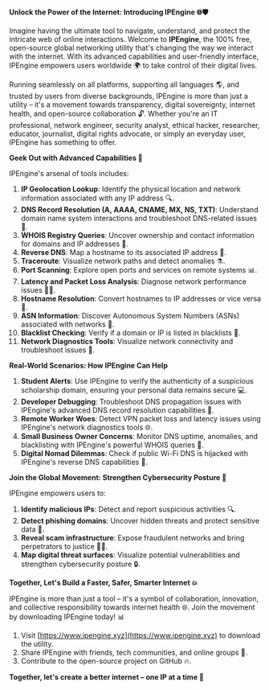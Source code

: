 **Unlock the Power of the Internet: Introducing IPEngine 🌐🛡️**

Imagine having the ultimate tool to navigate, understand, and protect the intricate web of online interactions. Welcome to **IPEngine**, the 100% free, open-source global networking utility that's changing the way we interact with the internet. With its advanced capabilities and user-friendly interface, IPEngine empowers users worldwide 🌍 to take control of their digital lives.

Running seamlessly on all platforms, supporting all languages 🌎, and trusted by users from diverse backgrounds, IPEngine is more than just a utility – it's a movement towards transparency, digital sovereignty, internet health, and open-source collaboration 🔓. Whether you're an IT professional, network engineer, security analyst, ethical hacker, researcher, educator, journalist, digital rights advocate, or simply an everyday user, IPEngine has something to offer.

**Geek Out with Advanced Capabilities 🤖**

IPEngine's arsenal of tools includes:

1. **IP Geolocation Lookup**: Identify the physical location and network information associated with any IP address 🔍.
2. **DNS Record Resolution (A, AAAA, CNAME, MX, NS, TXT)**: Understand domain name system interactions and troubleshoot DNS-related issues 📡.
3. **WHOIS Registry Queries**: Uncover ownership and contact information for domains and IP addresses 📨.
4. **Reverse DNS**: Map a hostname to its associated IP address 🔀.
5. **Traceroute**: Visualize network paths and detect anomalies ⚗️.
6. **Port Scanning**: Explore open ports and services on remote systems 📊.
7. **Latency and Packet Loss Analysis**: Diagnose network performance issues 👮‍♂️.
8. **Hostname Resolution**: Convert hostnames to IP addresses or vice versa 🔌.
9. **ASN Information**: Discover Autonomous System Numbers (ASNs) associated with networks 🔑.
10. **Blacklist Checking**: Verify if a domain or IP is listed in blacklists 🚫.
11. **Network Diagnostics Tools**: Visualize network connectivity and troubleshoot issues 🤔.

**Real-World Scenarios: How IPEngine Can Help**

1. **Student Alerts**: Use IPEngine to verify the authenticity of a suspicious scholarship domain, ensuring your personal data remains secure 💻.
2. **Developer Debugging**: Troubleshoot DNS propagation issues with IPEngine's advanced DNS record resolution capabilities 🚀.
3. **Remote Worker Woes**: Detect VPN packet loss and latency issues using IPEngine's network diagnostics tools 🌐.
4. **Small Business Owner Concerns**: Monitor DNS uptime, anomalies, and blacklisting with IPEngine's powerful WHOIS queries 🔑.
5. **Digital Nomad Dilemmas**: Check if public Wi-Fi DNS is hijacked with IPEngine's reverse DNS capabilities 📡.

**Join the Global Movement: Strengthen Cybersecurity Posture 💪**

IPEngine empowers users to:

1. **Identify malicious IPs**: Detect and report suspicious activities 🔍.
2. **Detect phishing domains**: Uncover hidden threats and protect sensitive data 🚫.
3. **Reveal scam infrastructure**: Expose fraudulent networks and bring perpetrators to justice 👮‍♂️.
4. **Map digital threat surfaces**: Visualize potential vulnerabilities and strengthen cybersecurity posture 🔒.

**Together, Let's Build a Faster, Safer, Smarter Internet 💥**

IPEngine is more than just a tool – it's a symbol of collaboration, innovation, and collective responsibility towards internet health 🌐. Join the movement by downloading IPEngine today! 📊

1. Visit [https://www.ipengine.xyz](https://www.ipengine.xyz) to download the utility.
2. Share IPEngine with friends, tech communities, and online groups 🤝.
3. Contribute to the open-source project on GitHub 🔥.

**Together, let's create a better internet – one IP at a time 🔌**